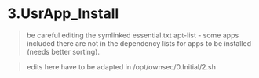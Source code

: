 # 3.UsrApp_Install

> be careful editing the symlinked essential.txt apt-list - some apps included there are not in the dependency lists for apps to be installed (needs better sorting).

> edits here have to be adapted in /opt/ownsec/0.Initial/2.sh